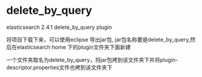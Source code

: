 # delete_by_query
elasticsearch 2.4.1 delete_by_query plugin

将项目下载下来，可以使用eclipse 导出jar包, jar包名称要是delete_by_query,然后在elasticsearch home 下的plugin文件夹下面新建

一个文件夹取名为delete_by_query，将jar包拷到该文件夹下并将plugin-descriptor.properties文件也拷到该文件夹下
